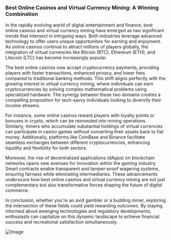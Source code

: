 ### Best Online Casinos and Virtual Currency Mining: A Winning Combination

In the rapidly evolving world of digital entertainment and finance, best online casinos and virtual currency mining have emerged as two significant trends that intersect in intriguing ways. Both industries leverage advanced technology to offer users unique opportunities for earning and enjoyment. As online casinos continue to attract millions of players globally, the integration of virtual currencies like Bitcoin (BTC), Ethereum (ETH), and Litecoin (LTC) has become increasingly popular.

The best online casinos now accept cryptocurrency payments, providing players with faster transactions, enhanced privacy, and lower fees compared to traditional banking methods. This shift aligns perfectly with the growing interest in virtual currency mining, where individuals can earn cryptocurrencies by solving complex mathematical problems using specialized hardware. The synergy between these two domains creates a compelling proposition for tech-savvy individuals looking to diversify their income streams.

For instance, some online casinos reward players with loyalty points or bonuses in crypto, which can be reinvested into mining operations. Similarly, miners who accumulate substantial holdings of virtual currencies can participate in casino games without converting their assets back to fiat money. Additionally, platforms like CoinBase and Binance facilitate seamless exchanges between different cryptocurrencies, enhancing liquidity and flexibility for both sectors.

Moreover, the rise of decentralized applications (dApps) on blockchain networks opens new avenues for innovation within the gaming industry. Smart contracts enable transparent and tamper-proof wagering systems, ensuring fairness while eliminating intermediaries. These advancements underscore how best online casinos and virtual currency mining are not just complementary but also transformative forces shaping the future of digital commerce.

In conclusion, whether you're an avid gambler or a budding miner, exploring the intersection of these fields could yield rewarding outcomes. By staying informed about emerging technologies and regulatory developments, enthusiasts can capitalize on this dynamic landscape to achieve financial success and recreational satisfaction simultaneously.

![Image](https://github.com/user-attachments/assets/31692037-0104-4703-abd1-696b6a7dd41b)